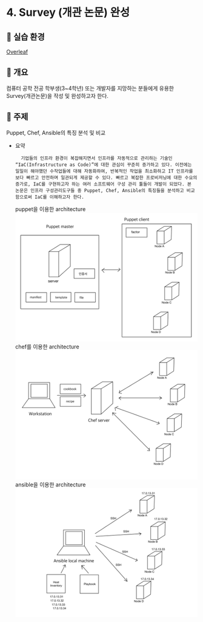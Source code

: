 # 4. Survey (개관 논문) 완성
## 🌹 실습 환경
[Overleaf](https://www.overleaf.com/)

## 🌹 개요
컴퓨터 공학 전공 학부생(3~4학년) 또는 개발자를 지망하는 분들에게 유용한 Survey(개관논문)을 작성 및 완성하고자 한다.

## 🌹 주제 
Puppet, Chef, Ansible의 특징 분석 및 비교

* 요약      
    
        기업들의 인프라 환경이 복잡해지면서 인프라를 자동적으로 관리하는 기술인 “IaC(Infrastructure as Code)”에 대한 관심이 꾸준히 증가하고 있다. 이전에는 일일이 해야했던 수작업들에 대해 자동화하여, 반복적인 작업을 최소화하고 IT 인프라를 보다 빠르고 안전하며 일관되게 제공할 수 있다. 빠르고 복잡한 프로비저닝에 대한 수요의 증가로, IaC를 구현하고자 하는 여러 소프트웨어 구성 관리 툴들이 개발이 되었다. 본 논문은 인프라 구성관리도구들 중 Puppet, Chef, Ansible의 특징들을 분석하고 비교함으로써 IaC를 이해하고자 한다.
    
    puppet을 이용한  architecture
    <img src = "img/puppet.jpg" width= "500"><br>
    chef를 이용한  architecture
    <img src = "img/chef.jpg" width= "500"><br>
    ansible을 이용한 architecture
    <img src = "img/ansible.jpg" width= "500"><br>